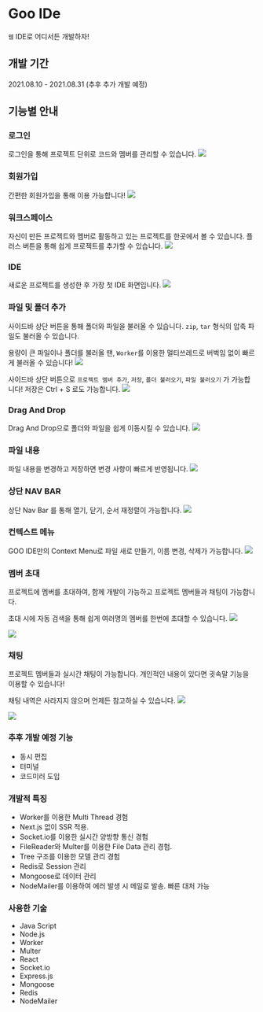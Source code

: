 # Goo IDe

`웹` IDE로 어디서든 개발하자!

## 개발 기간
2021.08.10 - 2021.08.31 (추후 추가 개발 예정)

## 기능별 안내

### 로그인 
로그인을 통해 프로젝트 단위로 코드와 멤버를 관리할 수 있습니다.
![](https://i.imgur.com/rm1AheW.png)

### 회원가입
간편한 회원가입을 통해 이용 가능합니다!
![](https://i.imgur.com/XQ4M0uZ.png)

### 워크스페이스
자신이 만든 프로젝트와 멤버로 활동하고 있는 프로젝트를 한곳에서 볼 수 있습니다.
플러스 버튼을 통해 쉽게 프로젝트를 추가할 수 있습니다.
![](https://i.imgur.com/5VpkIl6.png)

### IDE
새로운 프로젝트를 생성한 후 가장 첫 IDE 화면입니다.
![](https://i.imgur.com/3LVHn0W.png)

### 파일 및 폴더 추가
사이드바 상단 버튼을 통해 폴더와 파일을 불러올 수 있습니다.
`zip`, `tar` 형식의 압축 파일도 불러올 수 있습니다.

용량이 큰 파일이나 폴더를 불러올 땐, `Worker`를 이용한 멀티쓰레드로 버벅임 없이 빠르게 불러올 수 있습니다!
![](https://i.imgur.com/r6LikcX.png)

사이드바 상단 버튼으로 `프로젝트 멤버 추가`, `저장`, `폴더 불러오기`, `파일 불러오기` 가 가능합니다! 저장은 Ctrl + S 로도 가능합니다.
![](https://i.imgur.com/JmnbUfa.png)

### Drag And Drop
Drag And Drop으로 폴더와 파일을 쉽게 이동시킬 수 있습니다.
![](https://i.imgur.com/XCEz6RB.gif)

### 파일 내용 
파일 내용을 변경하고 저장하면 변경 사항이 빠르게 반영됩니다.
![](https://i.imgur.com/mV9Og1n.gif)

### 상단 NAV BAR
상단 Nav Bar 를 통해 열기, 닫기, 순서 재정렬이 가능합니다.
![](https://i.imgur.com/cjA95hc.gif)


### 컨텍스트 메뉴
GOO IDE만의 Context Menu로 파일 새로 만들기, 이름 변경, 삭제가 가능합니다.
![](https://i.imgur.com/6O3duXt.gif)

### 멤버 초대
프로젝트에 멤버를 초대하여, 함께 개발이 가능하고 프로젝트 멤버들과 채팅이 가능합니다.

초대 시에 자동 검색을 통해 쉽게 여러명의 멤버를 한번에 초대할 수 있습니다.
![](https://i.imgur.com/nscuxFs.png)

![](https://i.imgur.com/ZhP4zEH.png)


### 채팅
프로젝트 멤버들과 실시간 채팅이 가능합니다. 
개인적인 내용이 있다면 귓속말 기능을 이용할 수 있습니다!

채팅 내역은 사라지지 않으며 언제든 참고하실 수 있습니다.
![](https://i.imgur.com/VgXhOWF.png)

![](https://i.imgur.com/sthEuZ7.png)

### 추후 개발 예정 기능 
* 동시 편집
* 터미널
* 코드미러 도입

### 개발적 특징
* Worker를 이용한 Multi Thread 경험
* Next.js 없이 SSR 적용.
* Socket.io를 이용한 실시간 양방향 통신 경험
* FileReader와 Multer를 이용한 File Data 관리 경험.
* Tree 구조를 이용한 모델 관리 경험
* Redis로 Session 관리
* Mongoose로 데이터 관리
* NodeMailer를 이용하여 에러 발생 시 메일로 발송. 빠른 대처 가능

### 사용한 기술

* Java Script
* Node.js
* Worker
* Multer
* React
* Socket.io
* Express.js
* Mongoose
* Redis
* NodeMailer

